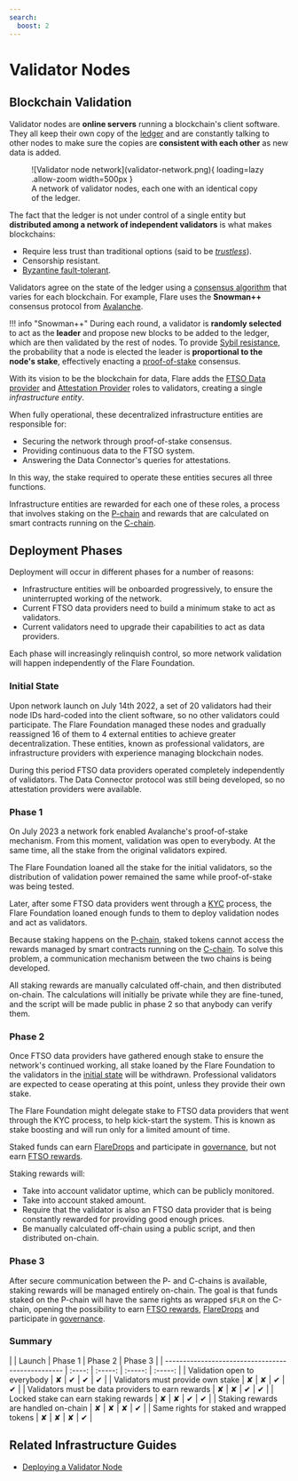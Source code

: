 ```yaml
---
search:
  boost: 2
---
```


# Validator Nodes

## Blockchain Validation

Validator nodes are **online servers** running a blockchain's client software.
They all keep their own copy of the [ledger](glossary.md#ledger) and are constantly talking to other nodes to make sure the copies are **consistent with each other** as new data is added.

<figure markdown>
  ![Validator node network](validator-network.png){ loading=lazy .allow-zoom width=500px }
  <figcaption>A network of validator nodes, each one with an identical copy of the ledger.</figcaption>
</figure>

The fact that the ledger is not under control of a single entity but **distributed among a network of independent validators** is what makes blockchains:

* Require less trust than traditional options (said to be [_trustless_](glossary.md#trustless)).
* Censorship resistant.
* [Byzantine fault-tolerant](glossary.md#byzantine_fault_tolerance).

Validators agree on the state of the ledger using a [consensus algorithm](glossary.md#consensus) that varies for each blockchain.
For example, Flare uses the **Snowman++** consensus protocol from [Avalanche](glossary.md#avalanche).

!!! info "Snowman++"
    During each round, a validator is **randomly selected** to act as the **leader** and propose new blocks to be added to the ledger, which are then validated by the rest of nodes.
    To provide [Sybil resistance](glossary.md#sybil_resistance), the probability that a node is elected the leader is **proportional to the node's stake**, effectively enacting a [proof-of-stake](glossary.md#proof_of_stake) consensus.

With its vision to be the blockchain for data, Flare adds the [FTSO Data provider](./ftso/index.md) and [Attestation Provider](./data-connector.md) roles to validators, creating a single _infrastructure entity_.

When fully operational, these decentralized infrastructure entities are responsible for:

* Securing the network through proof-of-stake consensus.
* Providing continuous data to the FTSO system.
* Answering the Data Connector's queries for attestations.

In this way, the stake required to operate these entities secures all three functions.

Infrastructure entities are rewarded for each one of these roles, a process that involves staking on the [P-chain](https://docs.avax.network/learn/avalanche/avalanche-platform#p-chain) and rewards that are calculated on smart contracts running on the [C-chain](https://docs.avax.network/learn/avalanche/avalanche-platform#c-chain).

## Deployment Phases

Deployment will occur in different phases for a number of reasons:

* Infrastructure entities will be onboarded progressively, to ensure the uninterrupted working of the network.
* Current FTSO data providers need to build a minimum stake to act as validators.
* Current validators need to upgrade their capabilities to act as data providers.

Each phase will increasingly relinquish control, so more network validation will happen independently of the Flare Foundation.

### Initial State

Upon network launch on July 14th 2022, a set of 20 validators had their node IDs hard-coded into the client software, so no other validators could participate.
The Flare Foundation managed these nodes and gradually reassigned 16 of them to 4 external entities to achieve greater decentralization.
These entities, known as professional validators, are infrastructure providers with experience managing blockchain nodes.

During this period FTSO data providers operated completely independently of validators.
The Data Connector protocol was still being developed, so no attestation providers were available.

### Phase 1

On July 2023 a network fork enabled Avalanche's proof-of-stake mechanism.
From this moment, validation was open to everybody.
At the same time, all the stake from the original validators expired.

The Flare Foundation loaned all the stake for the initial validators, so the distribution of validation power remained the same while proof-of-stake was being tested.

Later, after some FTSO data providers went through a [KYC](glossary.md#kyc) process, the Flare Foundation loaned enough funds to them to deploy validation nodes and act as validators.

Because staking happens on the [P-chain](https://docs.avax.network/learn/avalanche/avalanche-platform#p-chain), staked tokens cannot access the rewards managed by smart contracts running on the [C-chain](https://docs.avax.network/learn/avalanche/avalanche-platform#c-chain).
To solve this problem, a communication mechanism between the two chains is being developed.

All staking rewards are manually calculated off-chain, and then distributed on-chain.
The calculations will initially be private while they are fine-tuned, and the script will be made public in phase 2 so that anybody can verify them.

### Phase 2

Once FTSO data providers have gathered enough stake to ensure the network's continued working, all stake loaned by the Flare Foundation to the validators in the [initial state](#initial-state) will be withdrawn.
Professional validators are expected to cease operating at this point, unless they provide their own stake.

The Flare Foundation might delegate stake to FTSO data providers that went through the KYC process, to help kick-start the system.
This is known as stake boosting and will run only for a limited amount of time.

Staked funds can earn [FlareDrops](./the-flaredrop.md) and participate in [governance](./governance.md), but not earn [FTSO rewards](./ftso/index.md#rewards).

Staking rewards will:

* Take into account validator uptime, which can be publicly monitored.
* Take into account staked amount.
* Require that the validator is also an FTSO data provider that is being constantly rewarded for providing good enough prices.
* Be manually calculated off-chain using a public script, and then distributed on-chain.

### Phase 3

After secure communication between the P- and C-chains is available, staking rewards will be managed entirely on-chain.
The goal is that funds staked on the P-chain will have the same rights as wrapped `$FLR` on the C-chain, opening the possibility to earn [FTSO rewards](./ftso/index.md#rewards), [FlareDrops](./the-flaredrop.md) and participate in [governance](./governance.md).

### Summary

<div class="boolean-table" markdown>
|                                                   | Launch | Phase 1 | Phase 2 | Phase 3 |
| ------------------------------------------------- | :----: | :-----: | :-----: | :-----: |
| Validation open to everybody                      |   ✘    |    ✔    |    ✔    |    ✔    |
| Validators must provide own stake                 |   ✘    |    ✘    |    ✔    |    ✔    |
| Validators must be data providers to earn rewards |   ✘    |    ✘    |    ✔    |    ✔    |
| Locked stake can earn staking rewards             |   ✘    |    ✘    |    ✔    |    ✔    |
| Staking rewards are handled on-chain              |   ✘    |    ✘    |    ✘    |    ✔    |
| Same rights for staked and wrapped tokens         |   ✘    |    ✘    |    ✘    |    ✔    |
</div>

## Related Infrastructure Guides

* [Deploying a Validator Node](https://dev.flare.network/run-node/validator-node)

<script type="module">
    const btables = document.getElementsByClassName('boolean-table');
    if (btables) {
      for (var i=0; i<btables.length; i++) {
        const bcells = btables[i].getElementsByTagName('td');
        for (var j=0; j<bcells.length; j++) {
          if (bcells[j].innerHTML == '✘')
            bcells[j].className = 'boolean-false';
          if (bcells[j].innerHTML == '✔')
            bcells[j].className = 'boolean-true';
        }
      }
    }
</script>
